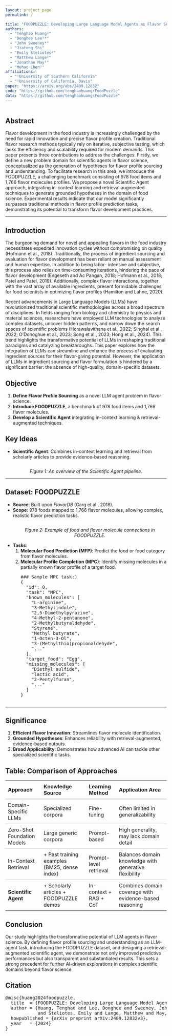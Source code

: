 ```yaml
---
layout: project_page
permalink: /

title: "FOODPUZZLE: Developing Large Language Model Agents as Flavor Scientists"
authors:
  - "Tenghao Huang¹"
  - "Donghee Lee²*"
  - "John Sweeney*"
  - "Jiatong Shi"
  - "Emily Steliotes²"
  - "Matthew Lange²"
  - "Jonathan May¹"
  - "Muhao Chen²"
affiliations:
  - "¹University of Southern California"
  - "²University of California, Davis"
paper: "https://arxiv.org/abs/2409.12832"
code: "https://github.com/tenghaohuang/FoodPuzzle"
data: "https://github.com/tenghaohuang/FoodPuzzle"
---
```


<!-- Using HTML to center the abstract section -->
<div class="columns is-centered has-text-centered">
  <div class="column is-four-fifths">
    <h2>Abstract</h2>
    <div class="content has-text-justified">
      Flavor development in the food industry is increasingly challenged by the need for rapid
      innovation and precise flavor profile creation.
      Traditional flavor research methods typically
      rely on iterative, subjective testing, which lacks
      the efficiency and scalability required for modern demands. This paper presents three contributions to address the challenges. Firstly,
      we define a new problem domain for scientific agents in flavor science, conceptualized
      as the generation of hypotheses for flavor profile sourcing and understanding. To facilitate research in this area, we introduce the
      FOODPUZZLE, a challenging benchmark consisting of 978 food items and 1,766 flavor
      molecules profiles. We propose a novel Scientific Agent approach, integrating in-context
      learning and retrieval augmented techniques to
      generate grounded hypotheses in the domain
      of food science. Experimental results indicate
      that our model significantly surpasses traditional methods in flavor profile prediction tasks,
      demonstrating its potential to transform flavor
      development practices.
    </div>
  </div>
</div>

<hr />

<h2>Introduction</h2>
<p>
  The burgeoning demand for novel and appealing
  flavors in the food industry necessitates expedited
  innovation cycles without compromising on quality
  (Hofmann et al., 2018). Traditionally, the process
  of ingredient sourcing and evaluation for flavor
  development has been reliant on manual assessment
  and human expertise. In addition to being labor-
  intensive and subjective, this process also relies
  on time-consuming iterations, hindering the pace
  of flavor development (Engeseth and Ac Pangan,
  2018; Hofmann et al., 2018; Patel and Patel, 2019).
  Additionally, complex flavor interactions, together
  with the vast array of available ingredients, present
  formidable challenges for food scientists in optimizing flavor profiles (Hamilton and Lahne, 2020).
</p>
<p>
  Recent advancements in Large Language Models (LLMs) have revolutionized traditional scientific
  methodologies across a broad spectrum of
  disciplines. In fields ranging from biology and
  chemistry to physics and material sciences, researchers
  have employed LLM technologies to analyze complex
  datasets, uncover hidden patterns, and narrow down
  the search spaces of scientific problems (Horawalavithana
  et al., 2022; Singhal et al., 2022; O’Donoghue et al.,
  2023; Song et al., 2023; Hong et al., 2024). This trend
  highlights the transformative potential of LLMs
  in reshaping traditional paradigms and catalyzing
  breakthroughs.
  This paper explores how the integration of LLMs
  can streamline and enhance the process of evaluating
  ingredient sources for their flavor-giving potential.
  However, the application of LLMs in ingredient
  sourcing and flavor formulation is hindered by
  a significant barrier: the absence of high-quality,
  domain-specific datasets.
</p>

<h2>Objective</h2>
<ol>
  <li><strong>Define Flavor Profile Sourcing</strong> as a novel LLM agent problem in flavor science.</li>
  <li><strong>Introduce FOODPUZZLE</strong>, a benchmark of 978 food items and 1,766 flavor molecules.</li>
  <li><strong>Develop a Scientific Agent</strong> integrating in-context learning & retrieval-augmented techniques.</li>
</ol>

<h2>Key Ideas</h2>
<ul>
    <li><strong>Scientific Agent</strong>: Combines in-context learning and retrieval from scholarly articles to provide evidence-based reasoning.</li>
</ul>

<p style="text-align:center;">
  <img src="/FoodPuzzle/static/image/pipeline.jpg" alt="" style="max-width: 60%;"/>
</p>
<p style="text-align:center;"><em>Figure 1: An overview of the Scientific Agent pipeline.</em></p>

---

<h2>Dataset: FOODPUZZLE</h2>
<ul>
  <li>
    <strong>Source</strong>: Built upon <em>FlavorDB</em> (Garg et al., 2018).
  </li>
  <li>
    <strong>Scope</strong>: 978 foods mapped to 1,766 flavor molecules, allowing complex, realistic flavor prediction tasks.
  </li>
<p style="text-align:center;">
  <img src="/FoodPuzzle/static/image/fs_categorization.jpg" alt="" style="max-width: 60%;"/>
</p>
<p style="text-align:center;"><em>Figure 2: Example of food and flavor molecule connections in FOODPUZZLE.</em></p>

  <li>
    <strong>Tasks</strong>:
    <ol>
      <li>
        <strong>Molecular Food Prediction (MFP)</strong>: Predict the food or food category from flavor molecules.
      </li>
      <li>
        <strong>Molecular Profile Completion (MPC)</strong>: Identify missing molecules in a partially known flavor profile of a target food.
        <pre>
### Sample MPC task:)
{
  "id": 0,
  "task": "MPC",
  "known_molecules": [
    "L-arginine",
    "3-Methylindole",
    "2,5-Dimethylpyrazine",
    "4-Methyl-2-pentanone",
    "2-Methylbutyraldehyde",
    "Styrene",
    "Methyl butyrate",
    "1-Octen-3-Ol",
    "3-(Methylthio)propionaldehyde",
    "..."
  ],
  "target_food": "Egg",
  "missing_molecules": [
    "Diethyl sulfide",
    "lactic acid",
    "2-Pentylfuran",
    "..."
  ]
}
        </pre>
      </li>
    </ol>
  </li>
</ul>

---



<h2>Significance</h2>
<ol>
  <li><strong>Efficient Flavor Innovation</strong>: Streamlines flavor molecule identification.</li>
  <li><strong>Grounded Hypotheses</strong>: Enhances reliability with retrieval-augmented, evidence-based outputs.</li>
  <li><strong>Broad Applicability</strong>: Demonstrates how advanced AI can tackle other specialized scientific tasks.</li>
</ol>

<h2>Table: Comparison of Approaches</h2>
<table style="width:100%; border-collapse: collapse; text-align: left;">
  <thead>
    <tr style="border-bottom: 2px solid #ccc;">
      <th style="padding: 8px;">Approach</th>
      <th style="padding: 8px;">Knowledge Source</th>
      <th style="padding: 8px;">Learning Method</th>
      <th style="padding: 8px;">Application Area</th>
    </tr>
  </thead>
  <tbody>
    <tr style="border-bottom: 1px solid #ccc;">
      <td style="padding: 8px;">Domain-Specific LLMs</td>
      <td style="padding: 8px;">Specialized corpora</td>
      <td style="padding: 8px;">Fine-tuning</td>
      <td style="padding: 8px;">Often limited in generalizability</td>
    </tr>
    <tr style="border-bottom: 1px solid #ccc;">
      <td style="padding: 8px;">Zero-Shot Foundation Models</td>
      <td style="padding: 8px;">Large generic corpora</td>
      <td style="padding: 8px;">Prompt-based</td>
      <td style="padding: 8px;">High generality, may lack domain detail</td>
    </tr>
    <tr style="border-bottom: 1px solid #ccc;">
      <td style="padding: 8px;">In-Context Retrieval</td>
      <td style="padding: 8px;">+ Past training examples (BM25, dense index)</td>
      <td style="padding: 8px;">Prompt-level retrieval</td>
      <td style="padding: 8px;">Balances domain knowledge with generative flexibility</td>
    </tr>
    <tr>
      <td style="padding: 8px;"><strong>Scientific Agent</strong></td>
      <td style="padding: 8px;">+ Scholarly articles + FOODPUZZLE demos</td>
      <td style="padding: 8px;">In-context + RAG + CoT</td>
      <td style="padding: 8px;">Combines domain coverage with evidence-based reasoning</td>
    </tr>
  </tbody>
</table>

<h2>Conclusion</h2>
<p>
  Our study highlights the transformative potential of LLM agents in flavor science. By defining
  flavor profile sourcing and understanding as an LLM-agent task, introducing the FOODPUZZLE
  dataset, and designing a retrieval-augmented scientific agent, we demonstrate not only improved
  predictive performances but also transparent and
  substantiated results. This sets a strong precedent
  for further AI-driven explorations in complex scientific domains beyond flavor science.
</p>

<h2>Citation</h2>
<pre>
@misc{huang2024foodpuzzle,
  title  = {FOODPUZZLE: Developing Large Language Model Agents as Flavor Scientists},
  author = {Huang, Tenghao and Lee, Donghee and Sweeney, John and Shi, Jiatong 
            and Steliotes, Emily and Lange, Matthew and May, Jonathan and Chen, Muhao},
  howpublished = {arXiv preprint arXiv:2409.12832v3},
  year   = {2024}
}
</pre>
